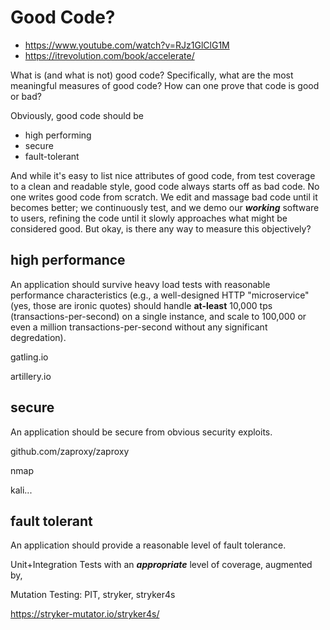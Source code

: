 # Good Code?

+ https://www.youtube.com/watch?v=RJz1GlClG1M
+ https://itrevolution.com/book/accelerate/

What is (and what is not) good code? Specifically, what are the most meaningful measures of good code? How can one prove that code is good or bad?

Obviously, good code should be

  + high performing
  + secure
  + fault-tolerant

And while it's easy to list nice attributes of good code, from test coverage to a clean and readable style, good code always starts off as bad code. No one writes good code from scratch. We edit and massage bad code until it becomes better; we continuously test, and we demo our ***working*** software to users, refining the code until it slowly approaches what might be considered good. But okay, is there any way to measure this objectively?


## high performance
An application should survive heavy load tests with reasonable performance characteristics (e.g., a well-designed HTTP "microservice" (yes, those are ironic quotes) should handle **at-least** 10,000 tps (transactions-per-second) on a single instance, and scale to 100,000 or even a million transactions-per-second without any significant degredation).

gatling.io

artillery.io


## secure
An application should be secure from obvious security exploits.

github.com/zaproxy/zaproxy

nmap

kali...


## fault tolerant
An application should provide a reasonable level of fault tolerance.

Unit+Integration Tests with an ***appropriate*** level of coverage, augmented by,

Mutation Testing: PIT, stryker, stryker4s

https://stryker-mutator.io/stryker4s/

